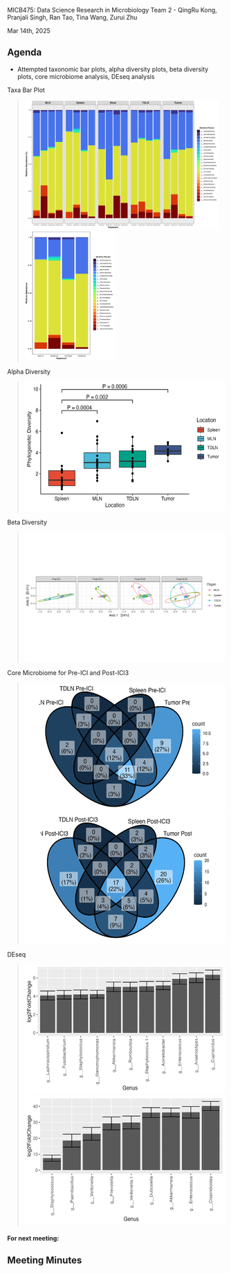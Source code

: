 MICB475: Data Science Research in Microbiology
Team 2 - QingRu Kong, Pranjali Singh, Ran Tao, Tina Wang, Zurui Zhu

Mar 14th, 2025

## Agenda

- Attempted taxonomic bar plots, alpha diversity plots, beta diversity plots, core microbiome analysis, DEseq analysis

Taxa Bar Plot
> <img src="../Taxa_Bar.png" height="300">
> <img src="../Spleen_Taxa_Bar.png" height="300">

Alpha Diversity
> <img src="../Alpha_Diversity_Pretreatment.png" height="300">

Beta Diversity
> <img src="../Beta_Diversity_unweighted_unifrac.png" height="300">

Core Microbiome for Pre-ICI and Post-ICI3
> <img src="../Pre-ICI for all locations at 0.3 prevelance.png" height="300">
> <img src="../Post-ICI3 for all locations at 0.3 prevelance.png" height="300">

DEseq
> <img src="../Deseq_all.png" height="300">
> <img src="../Deseq_Spleen.png" height="300">

#### For next meeting:



## Meeting Minutes
